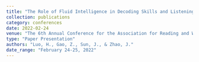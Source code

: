```yaml
---
title: "The Role of Fluid Intelligence in Decoding Skills and Listening Comprehension Among Chinese Preschool Children with and without Autism Spectrum Disorder"
collection: publications
category: conferences
date: 2022-02-24
venue: "The 6th Annual Conference for the Association for Reading and Writing in Asia, Virtual Conference"
type: "Paper Presentation"
authors: "Luo, H., Gao, Z., Sun, J., & Zhao, J."
date_range: "February 24-25, 2022"
---
```

